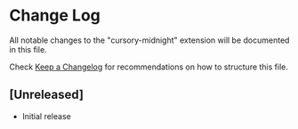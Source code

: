 # Change Log

All notable changes to the "cursory-midnight" extension will be documented in this file.

Check [Keep a Changelog](http://keepachangelog.com/) for recommendations on how to structure this file.

## [Unreleased]

- Initial release
